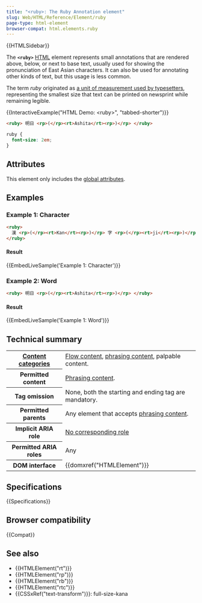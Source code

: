 ```yaml
---
title: "<ruby>: The Ruby Annotation element"
slug: Web/HTML/Reference/Element/ruby
page-type: html-element
browser-compat: html.elements.ruby
---
```


{{HTMLSidebar}}

The **`<ruby>`** [HTML](/en-US/docs/Web/HTML) element represents small annotations that are rendered above, below, or next to base text, usually used for showing the pronunciation of East Asian characters. It can also be used for annotating other kinds of text, but this usage is less common.

The term _ruby_ originated as [a unit of measurement used by typesetters](<https://en.wikipedia.org/wiki/Agate_(typography)>), representing the smallest size that text can be printed on newsprint while remaining legible.

{{InteractiveExample("HTML Demo: &lt;ruby&gt;", "tabbed-shorter")}}

```html interactive-example
<ruby> 明日 <rp>(</rp><rt>Ashita</rt><rp>)</rp> </ruby>
```

```css interactive-example
ruby {
  font-size: 2em;
}
```

## Attributes

This element only includes the [global attributes](/en-US/docs/Web/HTML/Reference/Global_attributes).

## Examples

### Example 1: Character

```html
<ruby>
  漢 <rp>(</rp><rt>Kan</rt><rp>)</rp> 字 <rp>(</rp><rt>ji</rt><rp>)</rp>
</ruby>
```

#### Result

{{EmbedLiveSample('Example 1: Character')}}

### Example 2: Word

```html
<ruby> 明日 <rp>(</rp><rt>Ashita</rt><rp>)</rp> </ruby>
```

#### Result

{{EmbedLiveSample('Example 1: Word')}}

## Technical summary

<table class="properties">
  <tbody>
    <tr>
      <th scope="row">
        <a href="/en-US/docs/Web/HTML/Guides/Content_categories"
          >Content categories</a
        >
      </th>
      <td>
        <a href="/en-US/docs/Web/HTML/Guides/Content_categories#flow_content"
          >Flow content</a
        >,
        <a href="/en-US/docs/Web/HTML/Guides/Content_categories#phrasing_content"
          >phrasing content</a
        >, palpable content.
      </td>
    </tr>
    <tr>
      <th scope="row">Permitted content</th>
      <td>
        <a href="/en-US/docs/Web/HTML/Guides/Content_categories#phrasing_content"
          >Phrasing content</a
        >.
      </td>
    </tr>
    <tr>
      <th scope="row">Tag omission</th>
      <td>None, both the starting and ending tag are mandatory.</td>
    </tr>
    <tr>
      <th scope="row">Permitted parents</th>
      <td>
        Any element that accepts
        <a href="/en-US/docs/Web/HTML/Guides/Content_categories#phrasing_content"
          >phrasing content</a
        >.
      </td>
    </tr>
    <tr>
      <th scope="row">Implicit ARIA role</th>
      <td>
        <a href="https://www.w3.org/TR/html-aria/#dfn-no-corresponding-role"
          >No corresponding role</a
        >
      </td>
    </tr>
    <tr>
      <th scope="row">Permitted ARIA roles</th>
      <td>Any</td>
    </tr>
    <tr>
      <th scope="row">DOM interface</th>
      <td>{{domxref("HTMLElement")}}</td>
    </tr>
  </tbody>
</table>

## Specifications

{{Specifications}}

## Browser compatibility

{{Compat}}

## See also

- {{HTMLElement("rt")}}
- {{HTMLElement("rp")}}
- {{HTMLElement("rb")}}
- {{HTMLElement("rtc")}}
- {{CSSxRef("text-transform")}}: full-size-kana
